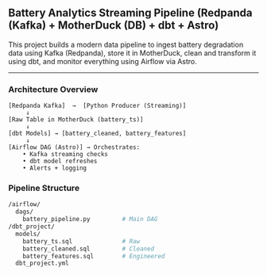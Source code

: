 ## Battery Analytics Streaming Pipeline (Redpanda (Kafka) + MotherDuck (DB) + dbt + Astro)

This project builds a modern data pipeline to ingest battery degradation data using Kafka (Redpanda), store it in MotherDuck, clean and transform it using dbt, and monitor everything using Airflow via Astro.

---

### Architecture Overview

```plaintext
[Redpanda Kafka]  →  [Python Producer (Streaming)]  
     ↓
[Raw Table in MotherDuck (battery_ts)]
     ↓
[dbt Models] → [battery_cleaned, battery_features]
     ↓
[Airflow DAG (Astro)] → Orchestrates:
    • Kafka streaming checks
    • dbt model refreshes
    • Alerts + logging

```



### Pipeline Structure
```bash
/airflow/
  dags/
    battery_pipeline.py         # Main DAG
/dbt_project/
  models/
    battery_ts.sql              # Raw
    battery_cleaned.sql         # Cleaned
    battery_features.sql        # Engineered
  dbt_project.yml
```
